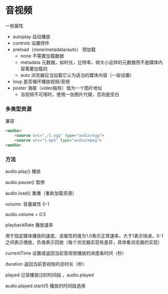 # 音视频

一些属性

- autoplay  自动播放
- controls  设置控件
- preload（none/metadata/auto）  预加载
  - none 不需要加载数据
  - metadata 元数据，如时长，比特率，帧大小这样的元数据而不是媒体内容需要加载的
  - auto  浏览器应当加载它认为适当的媒体内容（一般设置）
- loop  是否循环播放视频/音频
- poster  海报（video独有）值为一个图片地址
  - 当视频不可用时，使用一张图片代替，否则是空白

### 多类型资源

兼容

```html
<audio>
	<source src="./1.ogg" type="audio/ogg">
	<source src="1.mp3" type="audio/mpeg">
<audio>
```



### 方法

audio.play()    播放

audio.pause()   暂停

audio.load()  重播（重新加载资源）



volume :音量属性 0-1

audio.volume = 0.5



playbackRate   播放速率

用于指定媒体播放的速度，该属性的值为1.0表示正常速率，大于1表示快进，0-1之间表示慢放，负值表示回放（每个浏览器实现有差异，具体看浏览器的实现）



currentTime 设置或返回当前音视频播放的进度条时间（秒）

duration   返回当前音视频的总时长（秒）



played 记录播放过的时间段 ，audio.played

audio.played.start(1)    播放的时间段选择


